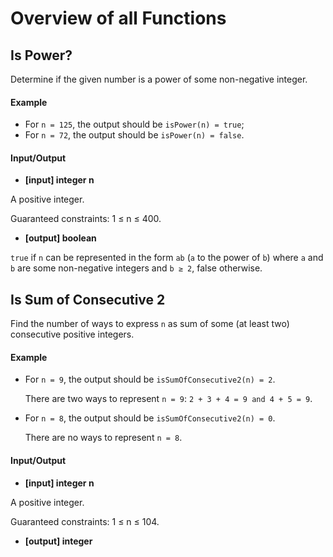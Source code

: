 # Overview of all Functions

## Is Power?

Determine if the given number is a power of some non-negative integer.

#### Example

* For `n = 125`, the output should be
  `isPower(n) = true`;
* For `n = 72`, the output should be
  `isPower(n) = false`.
#### Input/Output

* **[input] integer n**

A positive integer.

Guaranteed constraints:
1 ≤ n ≤ 400.

* **[output] boolean**

`true` if `n` can be represented in the form `ab` (`a` to the power of `b`) where `a` and `b` are some non-negative integers and `b ≥ 2`, false otherwise.

## Is Sum of Consecutive 2

Find the number of ways to express `n` as sum of some (at least two) consecutive positive integers.

#### Example

* For `n = 9`, the output should be
  `isSumOfConsecutive2(n) = 2`.

  There are two ways to represent `n = 9`: `2 + 3 + 4 = 9 and 4 + 5 = 9`.

* For `n = 8`, the output should be
  `isSumOfConsecutive2(n) = 0`.

  There are no ways to represent `n = 8`.

#### Input/Output

* **[input] integer n**

A positive integer.

Guaranteed constraints:
1 ≤ n ≤ 104.

* **[output] integer**